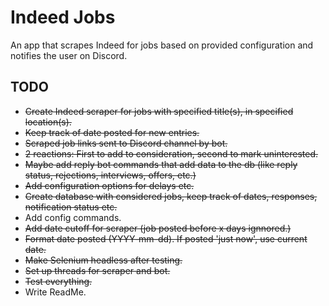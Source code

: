 # Indeed Jobs
An app that scrapes Indeed for jobs based on provided configuration and notifies the user on Discord.


## TODO
- ~~Create Indeed scraper for jobs with specified title(s), in specified location(s).~~
- ~~Keep track of date posted for new entries.~~
- ~~Scraped job links sent to Discord channel by bot.~~
- ~~2 reactions: First to add to consideration, second to mark uninterested.~~
- ~~Maybe add reply bot commands that add data to the db (like reply status, rejections, interviews, offers, etc.)~~
- ~~Add configuration options for delays etc.~~
- ~~Create database with considered jobs, keep track of dates, responses, notification status etc.~~
- Add config commands.
- ~~Add date cutoff for scraper (job posted before x days ignnored.)~~
- ~~Format date posted (YYYY-mm-dd). If posted 'just now', use current date.~~
- ~~Make Selenium headless after testing.~~
- ~~Set up threads for scraper and bot.~~
- ~~Test everything.~~
- Write ReadMe.